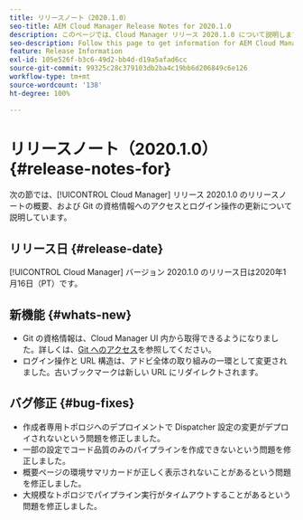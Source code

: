 ```yaml
---
title: リリースノート（2020.1.0）
seo-title: AEM Cloud Manager Release Notes for 2020.1.0
description: このページでは、Cloud Manager リリース 2020.1.0 について説明します。
seo-description: Follow this page to get information for AEM Cloud Manager Release 2020.1.0
feature: Release Information
exl-id: 105e526f-b3c6-49d2-bb4d-d19a5afad6cc
source-git-commit: 99325c28c379103db2ba4c19bb6d206849c6e126
workflow-type: tm+mt
source-wordcount: '138'
ht-degree: 100%

---
```


# リリースノート（2020.1.0） {#release-notes-for}

次の節では、[!UICONTROL Cloud Manager] リリース 2020.1.0 のリリースノートの概要、および Git の資格情報へのアクセスとログイン操作の更新について説明しています。

## リリース日 {#release-date}

[!UICONTROL Cloud Manager] バージョン 2020.1.0 のリリース日は2020年1月16日（PT）です。

## 新機能 {#whats-new}

* Git の資格情報は、Cloud Manager UI 内から取得できるようになりました。詳しくは、[Git へのアクセス](/help/managing-code/repositories.md)を参照してください。
* ログイン操作と URL 構造は、アドビ全体の取り組みの一環として変更されました。古いブックマークは新しい URL にリダイレクトされます。


## バグ修正 {#bug-fixes}

* 作成者専用トポロジへのデプロイメントで Dispatcher 設定の変更がデプロイされないという問題を修正しました。
* 一部の設定でコード品質のみのパイプラインを作成できないという問題を修正しました。
* 概要ページの環境サマリカードが正しく表示されないことがあるという問題を修正しました。
* 大規模なトポロジでパイプライン実行がタイムアウトすることがあるという問題を修正しました。
